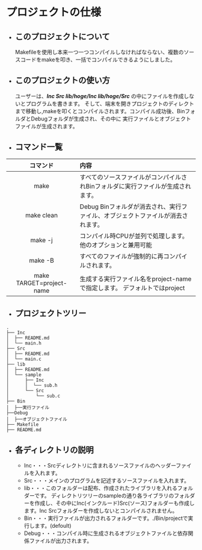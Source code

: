 # プロジェクトの仕様
- ## このプロジェクトについて
  Makefileを使用し本来一つ一つコンパイルしなければならない、複数のソースコードをmakeを叩き、一括でコンパイルできるようにしました。
- ## このプロジェクトの使い方
  ユーザーは、***Inc Src lib/hoge/Inc lib/hoge/Src*** の中にファイルを作成しないとプログラムを書きます。
そして、端末を開きプロジェクトのディレクトまで移動し,makeを叩くとコンパイルされます。コンパイル成功後、BinフォルダとDebugフォルダが生成され、その中に
実行ファイルとオブジェクトファイルが生成されます。
- ## コマンド一覧
| コマンド | 内容 |
|:---------:|:------------------------------------------------------|
| make | すべてのソースファイルがコンパイルされBinフォルダに実行ファイルが生成されます。 |
| make clean | Debug Binフォルダが消去され、実行ファイル、オブジェクトファイルが消去されます。 |
| make -j | コンパイル時CPUが並列で処理します。他のオプションと兼用可能 |
| make -B | すべてのファイルが強制的に再コンパイルされます。 |
| make TARGET=project-name | 生成する実行ファイル名をproject-nameで指定します。 デフォルトではproject |


- ## プロジェクトツリー
~~~:txt
.
├── Inc
│  ├── README.md
│  └── main.h
├── Src
│  ├── README.md
│  └── main.c
├── lib
│  ├── README.md
│  └── sample
│      ├── Inc
│      │  └── sub.h
│      └── Src
│          └── sub.c
├── Bin
│  ├──実行ファイル
├──Debug
│  ├──オブジェクトファイル
├── Makefile
├── README.md
~~~
- ## 各ディレクトリの説明
    - Inc・・・Srcディレクトリに含まれるソースファイルのヘッダーファイルを入れます。
    - Src・・・メインのプログラムを記述するソースファイルを入れます。
    - lib・・・このフォルダーは配布、作成されたライブラリを入れるフォルダーです。
      ディレクトリツリーのsampleの通り各ライブラリのフォルダーを作成し、その中にInc(インクルード)Src(ソース)フォルダーも作成します。Inc Srcフォルダーを作成しないとコンパイルされません。
    - Bin・・・実行ファイルが出力されるフォルダーです。./Bin/projectで実行します。(defoult)
    - Debug・・・コンパイル時に生成されるオブジェクトファイルと依存関係ファイルが出力されます。
